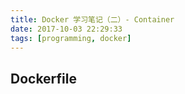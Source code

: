 ```yaml
---
title: Docker 学习笔记（二）- Container
date: 2017-10-03 22:29:33
tags: [programming, docker]
---
```


## Dockerfile
